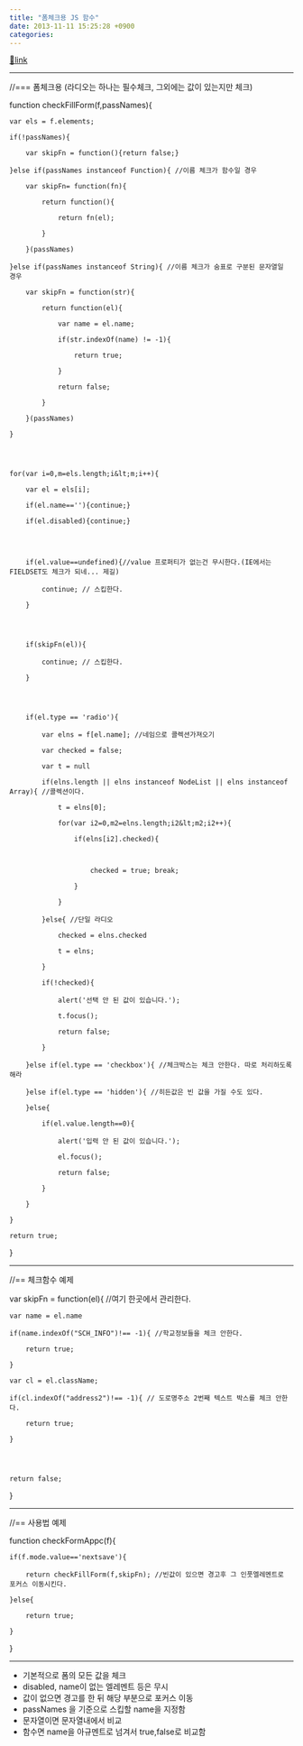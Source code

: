 ```yaml
---
title: "폼체크용 JS 함수"
date: 2013-11-11 15:25:28 +0900
categories: 
---
```

[🔗link](http://www.mins01.com/mh/tech/read/849)
***


//=== 폼체크용 (라디오는 하나는 필수체크, 그외에는 값이 있는지만 체크)

function checkFillForm(f,passNames){

	var els = f.elements;

	if(!passNames){ 

		var skipFn = function(){return false;}

	}else if(passNames instanceof Function){ //이름 체크가 함수일 경우

		var skipFn= function(fn){

			return function(){

				return fn(el);

			}

		}(passNames)

	}else if(passNames instanceof String){ //이름 체크가 숨표로 구분된 문자열일 경우

		var skipFn = function(str){

			return function(el){

				var name = el.name;

				if(str.indexOf(name) != -1){

					return true;

				}

				return false;

			}

		}(passNames)

	}

  


	for(var i=0,m=els.length;i&lt;m;i++){

		var el = els[i];

		if(el.name==''){continue;}

		if(el.disabled){continue;}

  


		if(el.value==undefined){//value 프로퍼티가 없는건 무시한다.(IE에서는 FIELDSET도 체크가 되네... 제길)

			continue; // 스킵한다.

		}

  


		if(skipFn(el)){

			continue; // 스킵한다.

		}

  


		if(el.type == 'radio'){

			var elns = f[el.name]; //네임으로 콜렉션가져오기

			var checked = false;

			var t = null

			if(elns.length || elns instanceof NodeList || elns instanceof Array){ //콜렉션이다.

				t = elns[0];

				for(var i2=0,m2=elns.length;i2&lt;m2;i2++){

					if(elns[i2].checked){ 

						

						checked = true; break;

					}

				}

			}else{ //단일 라디오

				checked = elns.checked

				t = elns;

			}

			if(!checked){

				alert('선택 안 된 값이 있습니다.');

				t.focus();

				return false;

			}

		}else if(el.type == 'checkbox'){ //체크박스는 체크 안한다. 따로 처리하도록 해라

		}else if(el.type == 'hidden'){ //히든값은 빈 값을 가질 수도 있다.

		}else{

			if(el.value.length==0){

				alert('입력 안 된 값이 있습니다.');

				el.focus();

				return false;

			}

		}

	}

	return true;

}





- - - - - -



//== 체크함수 예제

var skipFn = function(el){ //여기 한곳에서 관리한다.

	var name = el.name

	if(name.indexOf("SCH_INFO")!== -1){ //학교정보들을 체크 안한다.

		return true;

	}

	var cl = el.className;

	if(cl.indexOf("address2")!== -1){ // 도로명주소 2번째 텍스트 박스를 체크 안한다.

		return true;

	}

  


	return false;

}

- - - - - -

//== 사용법 예제

function checkFormAppc(f){

	if(f.mode.value=='nextsave'){

		return checkFillForm(f,skipFn); //빈값이 있으면 경고후 그 인풋엘레멘트로 포커스 이동시킨다.

	}else{

		return true;

	}

}



- - - - - -

- 기본적으로 폼의 모든 값을 체크
- disabled, name이 없는 엘레멘트 등은 무시
- 값이 없으면 경고를 한 뒤 해당 부분으로 포커스 이동
- passNames 을 기준으로 스킵할 name을 지정함
- 문자열이면 문자열내에서 비교
- 함수면 name을 아규멘트로 넘겨서 true,false로 비교함



